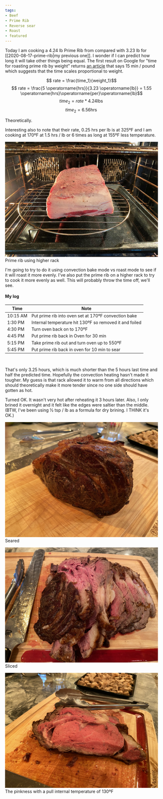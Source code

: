 ```yaml
---
tags:
- Beef
- Prime Rib
- Reverse sear
- Roast
- featured
---
```

Today I am cooking a 4.24 lb Prime Rib from compared with 3.23 lb for [[2020-08-17-prime-rib|my previous one]]. I wonder if I can predict how long it will take other things being equal. The first result on Google for "time for roasting prime rib by weight" returns [an article](https://www.today.com/food/world-s-easiest-prime-rib-roast-master-holiday-classic-t77026) that says 15 min / pound which suggests that the time scales proportional to weight.

$$ rate = \frac{time_1}{weight_1}$$
$$ rate = \frac{5 \operatorname{hrs}}{3.23 \operatorname{lb}} = 1.55 \operatorname{hrs}\operatorname{per}\operatorname{lb}$$
$$ time_2 = rate * 4.24 \operatorname{lbs}$$
$$ time_{2} = 6.56 \operatorname{hrs} $$

Theoretically.

Interesting also to note that their rate, 0.25 hrs per lb is at 325ºF and I am cooking at 170ºF at 1.5 hrs / lb or 6 times as long at 155ºF less temperature.

![Prime Rib on New Rack](/images/prime-rib-new-rack.jpeg)
Prime rib using higher rack

I'm going to try to do it using convection bake mode vs roast mode to see if it will roast it more evenly. I've also put the prime rib on a higher rack to try to cook it more evenly as well. This will probably throw the time off, we'll see.

#### My log

| Time | Note|
| --- | --- |
| 10:15 AM | Put prime rib into oven set at 170ºF convection bake |
| 1:30 PM | Internal temperature hit 130ºF so removed it and foiled |
| 4:30 PM | Turn oven back on to 170ºF |
| 4:45 PM | Put prime rib back in Oven for 30 min |
| 5:15 PM | Take prime rib out and turn oven up to 550ºF |
| 5:45 PM | Put prime rib back in oven for 10 min to sear |


<br />

That's only 3.25 hours, which is much shorter than the 5 hours last time and half the predicted time. Hopefully the convection heating hasn't made it tougher. My guess is that rack allowed it to warm from all directions which should theoretically make it more tender since no one side should have gotten as hot.

Turned OK. It wasn't very hot after reheating it 3 hours later. Also, I only brined it overnight and it felt like the edges were saltier than the middle. (BTW, I've been using ½ tsp / lb as a formula for dry brining. I THINK it's OK.)

![prime rib seared](/images/prime-rib-2-seared.jpeg)
Seared

![prime rib sliced](/images/prime-rib-2-slice-1.jpeg)
Sliced

![prime rib sliced](/images/prime-rib-2-slice-2.jpeg)
The pinkness with a pull internal temperature of 130ºF